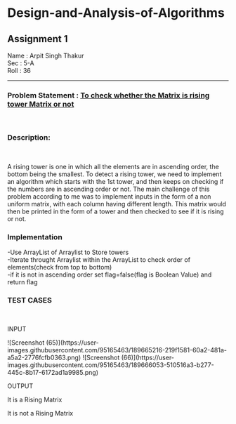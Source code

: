# Design-and-Analysis-of-Algorithms
<h2> Assignment 1 </h2>

Name : Arpit Singh Thakur <br>
Sec  : 5-A <br>
Roll : 36 <br>

<hr>

<h3> Problem Statement : <u> To check whether the Matrix is rising tower Matrix or not</u> </h3>
<br>
<h3> Description:</h3><br> <p> A rising tower is one in which all the elements are in ascending order, the bottom being the smallest. To detect a rising tower, we need to implement an algorithm which starts with the 1st tower, and then keeps on checking if the numbers are in ascending order or not. The main challenge of this problem according to me was to implement inputs in the form of a non uniform matrix, with each column having different length. This matrix would then be printed in the form of a tower and then checked to see if it is rising or not. </p> 

<h3>Implementation</h3>
<p>
  -Use ArrayList of Arraylist to Store towers <br>
  -Iterate throught Arraylist within the ArrayList to check order of elements(check from top to bottom) <br>
  -if it is not in ascending order set flag=false(flag is Boolean Value) and return flag <br>
</p>

<h3> TEST CASES </h3>
<br>
<p> INPUT </p>
![Screenshot (65)](https://user-images.githubusercontent.com/95165463/189665216-219f1581-60a2-481a-a5a2-2776fcfb0363.png)
![Screenshot (66)](https://user-images.githubusercontent.com/95165463/189666053-510516a3-b277-445c-8b17-6172ad1a9985.png)
<p> OUTPUT </p>
<p>It is a Rising Matrix</p>
<p>It is not a Rising Matrix</p>

